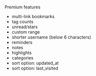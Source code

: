 Premium features

- multi-link bookmarks
- tag counts
- unread/stars
- custom range
- shorter username (below 6 characters)
- reminders
- notes
- highlights
- categories
- sort option: updated_at
- sort option: last_visited
